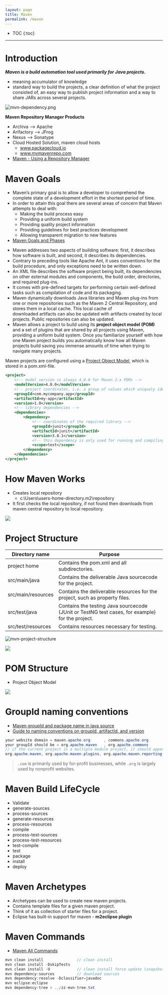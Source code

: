 ```yaml
---
layout: page
title: Maven
permalink: /maven
---
```


- TOC
{:toc}

---

# Introduction

***Maven is a build automation tool used primarily for Java projects.***
- meaning accumulator of knowledge
- standard way to build the projects, a clear definition of what the project consisted of, an easy way to publish project information and a way to share JARs across several projects.

![mvn-dependency.png]({{site.cdn}}/devtools/maven/mvn-dependency.png)

**Maven Repository Manager Products**
- Archiva --> Apache
- Arifactory --> JFrog
- Nexus --> Sonatype
- Cloud Hosted Solution, maven cloud hosts
  - www.packagecloud.io
  - www.mymavenrepo.com
- [Maven - Using a Repository Manager](https://maven.apache.org/repository-management.html)


# Maven Goals

- Maven’s primary goal is to allow a developer to comprehend the complete state of a development effort in the shortest period of time. 
- In order to attain this goal there are several areas of concern that Maven attempts to deal with:
	- Making the build process easy
	- Providing a uniform build system
	- Providing quality project information
	- Providing guidelines for best practices development
    - Allowing transparent migration to new features
- [Maven Goals and Phases](https://stackoverflow.com/questions/16205778/what-are-maven-goals-and-phases-and-what-is-their-difference#:~:targetText=If%20you%20specify%20a%20goal,will%20run%20the%20jar%20goal.)

* Maven addresses two aspects of building software: first, it describes how software is built, and second, it describes its dependencies.
* Contrary to preceding tools like Apache Ant, it uses conventions for the build procedure, and only exceptions need to be written down. 
* An XML file describes the software project being built, its dependencies on other external modules and components, the build order, directories, and required plug-ins. 
* It comes with pre-defined targets for performing certain well-defined tasks such as compilation of code and its packaging.
* Maven dynamically downloads Java libraries and Maven plug-ins from one or more repositories such as the Maven 2 Central Repository, and stores them in a local cache. This local cache of downloaded artifacts can also be updated with artifacts created by local projects. Public repositories can also be updated.
* Maven allows a project to build using its **project object model (POM)** and a set of plugins that are shared by all projects using Maven, providing a uniform build system. Once you familiarize yourself with how one Maven project builds you automatically know how all Maven projects build saving you immense amounts of time when trying to navigate many projects.

Maven projects are configured using a [Project Object Model](https://en.wikipedia.org/wiki/Apache_Maven#Project_Object_Model), which is stored in a pom.xml-file.

```xml
<project>
    <!-- model version is always 4.0.0 for Maven 2.x POMs -->
    <modelVersion>4.0.0</modelVersion>
    <!-- project coordinates, i.e. a group of values which uniquely identify this project -->
    <groupId>com.mycompany.app</groupId>
    <artifactId>my-app</artifactId>
    <version>1.0</version>
    <!-- library dependencies -->
    <dependencies>
        <dependency>
            <!-- coordinates of the required library -->
            <groupId>junit</groupId>
            <artifactId>junit</artifactId>
            <version>3.8.1</version>
            <!-- this dependency is only used for running and compiling tests -->
            <scope>test</scope>
        </dependency>
    </dependencies>
</project>
```

# How Maven Works

- Creates local repository
  - c:\Users\users-home-directory\.m2\repository
- It first checks the local repository, if not found then downloads from maven central repository to local repository.

![]({{site.cdn}}/devtools/maven/how-maven-works.png)

# Project Structure

|Directory name	|Purpose|
---|---
project home	    |Contains the pom.xml and all subdirectories.
src/main/java	    |Contains the deliverable Java sourcecode for the project.
src/main/resources	|Contains the deliverable resources for the project, such as property files.
src/test/java	    |Contains the testing Java sourcecode (JUnit or TestNG test cases, for example) for the project.
src/test/resources	|Contains resources necessary for testing.

![mvn-project-structure]({{site.cdn}}/devtools/maven/mvn-project-structure.png)

![]({{site.cdn}}/devtools/maven/mvn-directory-structure.png)

# POM Structure

- Project Object Model

![]({{site.cdn}}/devtools/maven/pom-structure.png)

# GroupId naming conventions

- [Maven groupId and package name in java source](https://stackoverflow.com/questions/5214075/maven-groupid-and-package-name-in-java-source)
- [Guide to naming conventions on groupId, artifactId, and version](https://maven.apache.org/guides/mini/guide-naming-conventions.html)


```java
your website domain = maven.apache.org      , commons.apache.org
your groupId should be = org.apache.maven   , org.apache.commons
// if the current project is a multiple module project, it should append a new identifier to the parent's groupId.
org.apache.maven, org.apache.maven.plugins, org.apache.maven.reporting
```
> `.com` is primarily used by for-profit businesses, while `.org` is largely used by nonprofit websites.

# Maven Build LifeCycle

- Validate
- generate-sources 
- process-sources 
- generate-resources 
- process-resources 
- compile 
- process-test-sources 
- process-test-resources 
- test-compile
- test
- package 
- install 
- deploy

# Maven Archetypes

- Archetypes can be used to create new maven projects.
- Contains template files for a given maven project.
- Think of it as collection of starter files for a project.
- Eclipse has built-in support for maven - **m2eclipse plugin**

# Maven Commands

- [Maven All Commands](http://tutorials.jenkov.com/maven/maven-commands.html)

```java
mvn clean install               // clean install
mvn clean install -DskipTests
mvn clean install -U            // clean install force update (snapshot dependencies)
mvn dependency:sources          // download sources
mvn dependency:resolve -Dclassifier=javadoc
mvn eclipse:eclipse
mvn dependency:tree > ../zz-mvn-tree.txt
```
